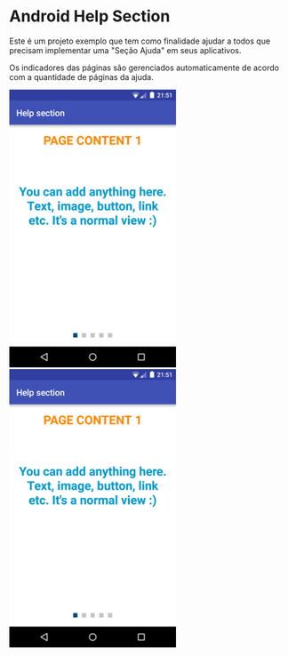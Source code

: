 # Android Help Section

Este é um projeto exemplo que tem como finalidade ajudar a todos que precisam implementar uma "Seção Ajuda" em seus aplicativos.

Os indicadores das páginas são gerenciados automaticamente de acordo com a quantidade de páginas da ajuda.

<img src="/imagens/screenshot_1.png" width="300">

<img src="/imagens/screenshot_1.png" width="300">





